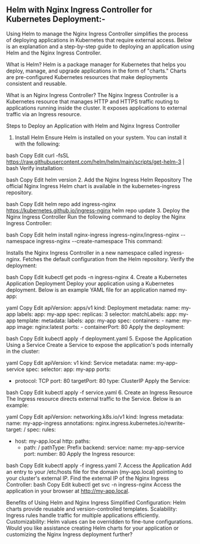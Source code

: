 Helm with Nginx Ingress Controller for Kubernetes Deployment:-
--------------------------------------------------------------
Using Helm to manage the Nginx Ingress Controller simplifies the process of deploying applications in Kubernetes that require external access. Below is an explanation and a step-by-step guide to deploying an application using Helm and the Nginx Ingress Controller.

What is Helm?
Helm is a package manager for Kubernetes that helps you deploy, manage, and upgrade applications in the form of "charts." Charts are pre-configured Kubernetes resources that make deployments consistent and reusable.

What is an Nginx Ingress Controller?
The Nginx Ingress Controller is a Kubernetes resource that manages HTTP and HTTPS traffic routing to applications running inside the cluster. It exposes applications to external traffic via an Ingress resource.

Steps to Deploy an Application with Helm and Nginx Ingress Controller
1. Install Helm
Ensure Helm is installed on your system. You can install it with the following:

bash
Copy
Edit
curl -fsSL https://raw.githubusercontent.com/helm/helm/main/scripts/get-helm-3 | bash
Verify installation:

bash
Copy
Edit
helm version
2. Add the Nginx Ingress Helm Repository
The official Nginx Ingress Helm chart is available in the kubernetes-ingress repository.

bash
Copy
Edit
helm repo add ingress-nginx https://kubernetes.github.io/ingress-nginx
helm repo update
3. Deploy the Nginx Ingress Controller
Run the following command to deploy the Nginx Ingress Controller:

bash
Copy
Edit
helm install nginx-ingress ingress-nginx/ingress-nginx --namespace ingress-nginx --create-namespace
This command:

Installs the Nginx Ingress Controller in a new namespace called ingress-nginx.
Fetches the default configuration from the Helm repository.
Verify the deployment:

bash
Copy
Edit
kubectl get pods -n ingress-nginx
4. Create a Kubernetes Application Deployment
Deploy your application using a Kubernetes deployment. Below is an example YAML file for an application named my-app:

yaml
Copy
Edit
apiVersion: apps/v1
kind: Deployment
metadata:
  name: my-app
  labels:
    app: my-app
spec:
  replicas: 3
  selector:
    matchLabels:
      app: my-app
  template:
    metadata:
      labels:
        app: my-app
    spec:
      containers:
      - name: my-app
        image: nginx:latest
        ports:
        - containerPort: 80
Apply the deployment:

bash
Copy
Edit
kubectl apply -f deployment.yaml
5. Expose the Application Using a Service
Create a Service to expose the application's pods internally in the cluster:

yaml
Copy
Edit
apiVersion: v1
kind: Service
metadata:
  name: my-app-service
spec:
  selector:
    app: my-app
  ports:
  - protocol: TCP
    port: 80
    targetPort: 80
  type: ClusterIP
Apply the Service:

bash
Copy
Edit
kubectl apply -f service.yaml
6. Create an Ingress Resource
The Ingress resource directs external traffic to the Service. Below is an example:

yaml
Copy
Edit
apiVersion: networking.k8s.io/v1
kind: Ingress
metadata:
  name: my-app-ingress
  annotations:
    nginx.ingress.kubernetes.io/rewrite-target: /
spec:
  rules:
  - host: my-app.local
    http:
      paths:
      - path: /
        pathType: Prefix
        backend:
          service:
            name: my-app-service
            port:
              number: 80
Apply the Ingress resource:

bash
Copy
Edit
kubectl apply -f ingress.yaml
7. Access the Application
Add an entry to your /etc/hosts file for the domain (my-app.local) pointing to your cluster's external IP.
Find the external IP of the Nginx Ingress Controller:
bash
Copy
Edit
kubectl get svc -n ingress-nginx
Access the application in your browser at http://my-app.local.

Benefits of Using Helm and Nginx Ingress
Simplified Configuration: Helm charts provide reusable and version-controlled templates.
Scalability: Ingress rules handle traffic for multiple applications efficiently.
Customizability: Helm values can be overridden to fine-tune configurations.
Would you like assistance creating Helm charts for your application or customizing the Nginx Ingress deployment further?
